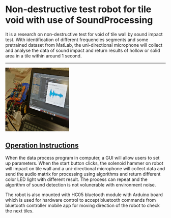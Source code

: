 <html>


<h1>Non-destructive test robot for tile void with use of SoundProcessing</h1>
<p>
  It is a research on non-destructive test for void of tile wall by sound impact test. With identification of different frequencies segments and some pretrained dataset from MatLab, the uni-directional microphone will collect and analyse the data of sound impact and return results of hollow or solid area in a tile within around 1 second.
</p>
<hr>
<img src="https://github.com/chunwmak9/SoundProcessing/blob/master/Test.jpg" width="200" height="200">


<h2><u><b>Operation Instructions</b></u></h2>
<p>
  When the data process program in computer, a GUI will allow users to set up parameters. When the start button clicks, the solenoid hammer on robot will impact on tile wall and a uni-directional microphone will collect data and send the audio matrix for processing using algorithms and return different color LED light with different result. The process can repeat and the algorithm of sound detection is not volunerable with environment noise.</pre>
<p>
  The robot is also mounted with HC05 bluetooth module with Arduino board which is used for hardware control to accept bluetooth commands from bluetooth controller mobile app for moving direction of the robot to check the next tiles.




</p>



</html>

